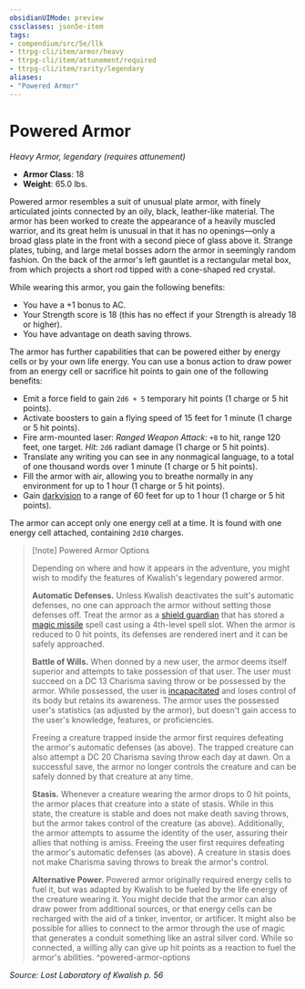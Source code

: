 ```yaml
---
obsidianUIMode: preview
cssclasses: json5e-item
tags:
- compendium/src/5e/llk
- ttrpg-cli/item/armor/heavy
- ttrpg-cli/item/attunement/required
- ttrpg-cli/item/rarity/legendary
aliases: 
- "Powered Armor"
---
```

# Powered Armor
*Heavy Armor, legendary (requires attunement)*  

- **Armor Class**: 18
- **Weight**: 65.0 lbs.

Powered armor resembles a suit of unusual plate armor, with finely articulated joints connected by an oily, black, leather-like material. The armor has been worked to create the appearance of a heavily muscled warrior, and its great helm is unusual in that it has no openings—only a broad glass plate in the front with a second piece of glass above it. Strange plates, tubing, and large metal bosses adorn the armor in seemingly random fashion. On the back of the armor's left gauntlet is a rectangular metal box, from which projects a short rod tipped with a cone-shaped red crystal.

While wearing this armor, you gain the following benefits:

- You have a +1 bonus to AC.  
- Your Strength score is 18 (this has no effect if your Strength is already 18 or higher).  
- You have advantage on death saving throws.  

The armor has further capabilities that can be powered either by energy cells or by your own life energy. You can use a bonus action to draw power from an energy cell or sacrifice hit points to gain one of the following benefits:

- Emit a force field to gain `2d6 + 5` temporary hit points (1 charge or 5 hit points).  
- Activate boosters to gain a flying speed of 15 feet for 1 minute (1 charge or 5 hit points).  
- Fire arm-mounted laser: *Ranged Weapon Attack:* `+8` to hit, range 120 feet, one target. *Hit:* `2d6` radiant damage (1 charge or 5 hit points).  
- Translate any writing you can see in any nonmagical language, to a total of one thousand words over 1 minute (1 charge or 5 hit points).  
- Fill the armor with air, allowing you to breathe normally in any environment for up to 1 hour (1 charge or 5 hit points).  
- Gain [darkvision](/3-Mechanics/CLI/rules/senses.md#darkvision) to a range of 60 feet for up to 1 hour (1 charge or 5 hit points).  

The armor can accept only one energy cell at a time. It is found with one energy cell attached, containing `2d10` charges.

> [!note] Powered Armor Options
> 
> Depending on where and how it appears in the adventure, you might wish to modify the features of Kwalish's legendary powered armor.
> 
> **Automatic Defenses.** Unless Kwalish deactivates the suit's automatic defenses, no one can approach the armor without setting those defenses off. Treat the armor as a [shield guardian](/3-Mechanics/CLI/bestiary/construct/shield-guardian.md) that has stored a [magic missile](/3-Mechanics/CLI/spells/magic-missile.md) spell cast using a 4th-level spell slot. When the armor is reduced to 0 hit points, its defenses are rendered inert and it can be safely approached.
> 
> **Battle of Wills.** When donned by a new user, the armor deems itself superior and attempts to take possession of that user. The user must succeed on a DC 13 Charisma saving throw or be possessed by the armor. While possessed, the user is [incapacitated](/3-Mechanics/CLI/rules/conditions.md#incapacitated) and loses control of its body but retains its awareness. The armor uses the possessed user's statistics (as adjusted by the armor), but doesn't gain access to the user's knowledge, features, or proficiencies.
> 
> Freeing a creature trapped inside the armor first requires defeating the armor's automatic defenses (as above). The trapped creature can also attempt a DC 20 Charisma saving throw each day at dawn. On a successful save, the armor no longer controls the creature and can be safely donned by that creature at any time.
> 
> **Stasis.** Whenever a creature wearing the armor drops to 0 hit points, the armor places that creature into a state of stasis. While in this state, the creature is stable and does not make death saving throws, but the armor takes control of the creature (as above). Additionally, the armor attempts to assume the identity of the user, assuring their allies that nothing is amiss. Freeing the user first requires defeating the armor's automatic defenses (as above). A creature in stasis does not make Charisma saving throws to break the armor's control.
> 
> **Alternative Power.** Powered armor originally required energy cells to fuel it, but was adapted by Kwalish to be fueled by the life energy of the creature wearing it. You might decide that the armor can also draw power from additional sources, or that energy cells can be recharged with the aid of a tinker, inventor, or artificer. It might also be possible for allies to connect to the armor through the use of magic that generates a conduit something like an astral silver cord. While so connected, a willing ally can give up hit points as a reaction to fuel the armor's abilities.
^powered-armor-options

*Source: Lost Laboratory of Kwalish p. 56*